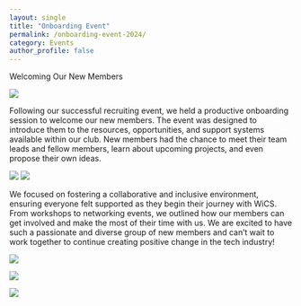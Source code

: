 ```yaml
---
layout: single
title: "Onboarding Event"
permalink: /onboarding-event-2024/
category: Events
author_profile: false
---
```


Welcoming Our New Members

![](/assets/images/content-2024/onboarding-2024-1.jpg)

Following our successful recruiting event, we held a productive onboarding session to welcome our new members. The event was designed to introduce them to the resources, opportunities, and support systems available within our club. New members had the chance to meet their team leads and fellow members, learn about upcoming projects, and even propose their own ideas.

![](/assets/images/content-2024/onboarding-2024-2.jpg)
![](/assets/images/content-2024/onboarding-2024-3.jpg)

We focused on fostering a collaborative and inclusive environment, ensuring everyone felt supported as they begin their journey with WiCS. From workshops to networking events, we outlined how our members can get involved and make the most of their time with us. We are excited to have such a passionate and diverse group of new members and can’t wait to work together to continue creating positive change in the tech industry!

![](/assets/images/content-2024/onboarding-2024-4.jpg)

![](/assets/images/content-2024/onboarding-2024-5.jpg)

![](/assets/images/content-2024/onboarding-2024-6.jpg)